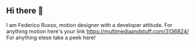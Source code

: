 ## Hi there 👋

I am Federico Russo, motion designer with a developer attitude.
For anything motion here's your link https://multimediaandstuff.com/3136824/
For anything elese take a peek here!
